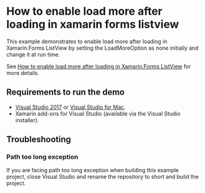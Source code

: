 # How to enable load more after loading in xamarin forms listview
This example demonstrates to enable load more after loading in Xamarin.Forms ListView by setting the LoadMoreOption as none initially and change it at run time.

See [How to enable load more after loading in Xamarin.Forms ListView](https://www.syncfusion.com/kb/9953/how-to-enable-load-more-after-loading-in-xamarin-forms-listview) for more details.
## <a name="requirements-to-run-the-demo"></a>Requirements to run the demo ##

* [Visual Studio 2017](https://visualstudio.microsoft.com/downloads/) or [Visual Studio for Mac](https://visualstudio.microsoft.com/vs/mac/).
* Xamarin add-ons for Visual Studio (available via the Visual Studio installer).

## <a name="troubleshooting"></a>Troubleshooting ##
### Path too long exception
If you are facing path too long exception when building this example project, close Visual Studio and rename the repository to short and build the project.